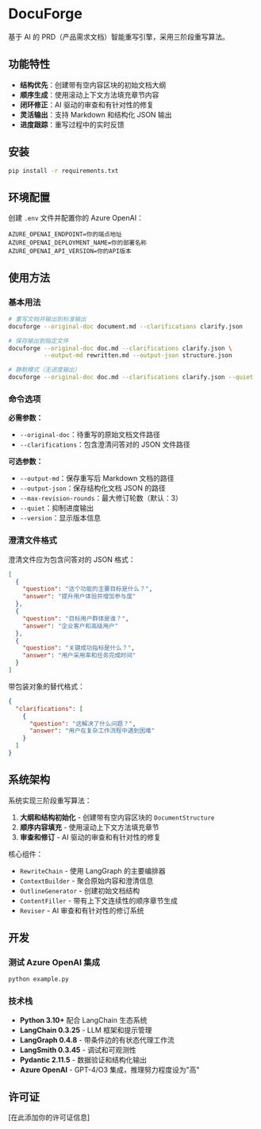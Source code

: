 # DocuForge

基于 AI 的 PRD（产品需求文档）智能重写引擎，采用三阶段重写算法。

## 功能特性

- **结构优先**：创建带有空内容区块的初始文档大纲
- **顺序生成**：使用滚动上下文方法填充章节内容
- **闭环修正**：AI 驱动的审查和有针对性的修复
- **灵活输出**：支持 Markdown 和结构化 JSON 输出
- **进度跟踪**：重写过程中的实时反馈

## 安装

```bash
pip install -r requirements.txt
```

## 环境配置

创建 `.env` 文件并配置你的 Azure OpenAI：

```
AZURE_OPENAI_ENDPOINT=你的端点地址
AZURE_OPENAI_DEPLOYMENT_NAME=你的部署名称
AZURE_OPENAI_API_VERSION=你的API版本
```

## 使用方法

### 基本用法

```bash
# 重写文档并输出到标准输出
docuforge --original-doc document.md --clarifications clarify.json

# 保存输出到指定文件
docuforge --original-doc doc.md --clarifications clarify.json \
          --output-md rewritten.md --output-json structure.json

# 静默模式（无进度输出）
docuforge --original-doc doc.md --clarifications clarify.json --quiet
```

### 命令选项

**必需参数：**
- `--original-doc`：待重写的原始文档文件路径
- `--clarifications`：包含澄清问答对的 JSON 文件路径

**可选参数：**
- `--output-md`：保存重写后 Markdown 文档的路径
- `--output-json`：保存结构化文档 JSON 的路径
- `--max-revision-rounds`：最大修订轮数（默认：3）
- `--quiet`：抑制进度输出
- `--version`：显示版本信息

### 澄清文件格式

澄清文件应为包含问答对的 JSON 格式：

```json
[
  {
    "question": "这个功能的主要目标是什么？",
    "answer": "提升用户体验并增加参与度"
  },
  {
    "question": "目标用户群体是谁？",
    "answer": "企业客户和高级用户"
  },
  {
    "question": "关键成功指标是什么？",
    "answer": "用户采用率和任务完成时间"
  }
]
```

带包装对象的替代格式：

```json
{
  "clarifications": [
    {
      "question": "这解决了什么问题？",
      "answer": "用户在复杂工作流程中遇到困难"
    }
  ]
}
```

## 系统架构

系统实现三阶段重写算法：

1. **大纲和结构初始化** - 创建带有空内容区块的 `DocumentStructure`
2. **顺序内容填充** - 使用滚动上下文方法填充章节
3. **审查和修订** - AI 驱动的审查和有针对性的修复

核心组件：
- `RewriteChain` - 使用 LangGraph 的主要编排器
- `ContextBuilder` - 聚合原始内容和澄清信息
- `OutlineGenerator` - 创建初始文档结构
- `ContentFiller` - 带有上下文连续性的顺序章节生成
- `Reviser` - AI 审查和有针对性的修订系统

## 开发

### 测试 Azure OpenAI 集成

```bash
python example.py
```

### 技术栈

- **Python 3.10+** 配合 LangChain 生态系统
- **LangChain 0.3.25** - LLM 框架和提示管理
- **LangGraph 0.4.8** - 带条件边的有状态代理工作流
- **LangSmith 0.3.45** - 调试和可观测性
- **Pydantic 2.11.5** - 数据验证和结构化输出
- **Azure OpenAI** - GPT-4/O3 集成，推理努力程度设为"高"

## 许可证

[在此添加你的许可证信息]